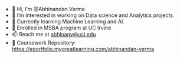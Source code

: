- 👋 Hi, I’m @Abhinandan Verma
- 👀 I’m interested in working on Data science and Analytics projects.
- 🌱 Currently learning Machine Learning and AI.
- 🦧 Enrolled in MSBA program at UC Irvine
- 📫 Reach me at abhinanv@uci.edu
- 🥊 Coursework Repository: https://eportfolio.mygreatlearning.com/abhinandan-verma 
<!---
AbhinandanV8/AbhinandanV8 is a ✨ special ✨ repository because its `README.md` (this file) appears on your GitHub profile.
You can click the Preview link to take a look at your changes.
--->
